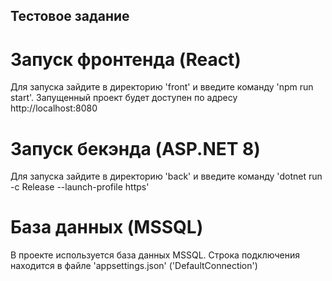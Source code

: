 ## Тестовое задание

# Запуск фронтенда (React)
Для запуска зайдите в директорию 'front' и введите команду 'npm run start'. Запущенный проект будет доступен по адресу http://localhost:8080

# Запуск бекэнда (ASP.NET 8)
Для запуска зайдите в директорию 'back' и введите команду 'dotnet run -c Release --launch-profile https'

# База данных (MSSQL)
В проекте используется база данных MSSQL. Строка подключения находится в файле 'appsettings.json' ('DefaultConnection')
